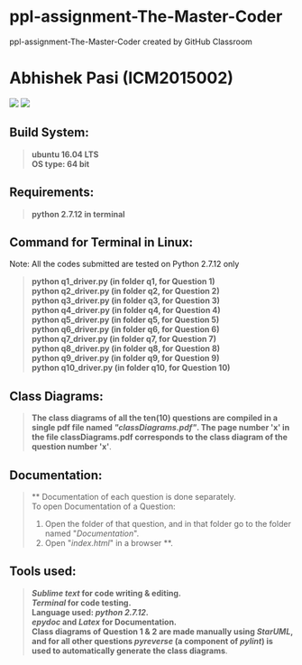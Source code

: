 # ppl-assignment-The-Master-Coder
ppl-assignment-The-Master-Coder created by GitHub Classroom <br />
# Abhishek Pasi  (**ICM2015002**)

<img src="https://img.shields.io/badge/language-Python 2.7.12-brightgreen.svg"/> <img src="https://raw.githubusercontent.com/rhoit/mode-icons/dump/icons/python.png"/>

## Build System:
>**ubuntu 16.04 LTS <br />
>OS type: 64 bit**

## Requirements:
>**python 2.7.12 in terminal**

## Command for Terminal in Linux:
Note: All the codes submitted are tested on Python 2.7.12 only
>**python q1_driver.py      (in folder q1, for Question 1)<br />
>python q2_driver.py      (in folder q2, for Question 2)<br />
>python q3_driver.py      (in folder q3, for Question 3)<br />
>python q4_driver.py      (in folder q4, for Question 4)<br />
>python q5_driver.py      (in folder q5, for Question 5)<br />
>python q6_driver.py      (in folder q6, for Question 6)<br />
>python q7_driver.py      (in folder q7, for Question 7)<br />
>python q8_driver.py      (in folder q8, for Question 8)<br />
>python q9_driver.py      (in folder q9, for Question 9)<br />
>python q10_driver.py      (in folder q10, for Question 10)**

## Class Diagrams:
>**The class diagrams of all the ten(10) questions are compiled in a single pdf file named *"classDiagrams.pdf"*. 
>The page number 'x' in the file classDiagrams.pdf corresponds to the class diagram of the question number 'x'**.

## Documentation:
>** Documentation of each question is done separately.<br />
>To open Documentation of a Question:<br />
>1. Open the folder of that question, and in that folder go to the folder named "*Documentation*".<br />
>2. Open "*index.html*" in a browser **.

## Tools used:
>***Sublime text* for code writing & editing. <br />
>*Terminal* for code testing.<br />
>Language used: *python 2.7.12*. <br />
>*epydoc* and *Latex* for Documentation. <br />
>Class diagrams of Question 1 & 2 are made manually using *StarUML*, and for all other questions *pyreverse* (a component of *pylint*) is used to automatically generate the class diagrams**.
